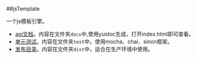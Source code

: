 ##jsTemplate 

一个js模板引擎。
* [api文档](./docs)。内容在文件夹`docs`中,使用yuidoc生成，打开index.html即可查看。
* [单元测试](./test)。内容在文件夹`test`中，使用mocha、chai、sinon框架。
* [发布目录](./dist)。内容在文件夹`dist`中，适合在生产环境中使用。

